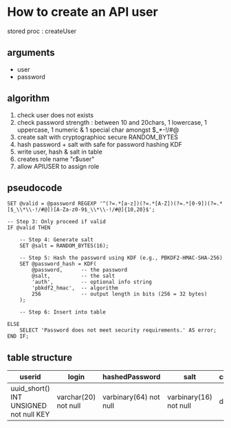 # How to create an API user

stored proc : createUser

## arguments
- user
- password

## algorithm
1. check user does not exists
2. check password strength : between 10 and 20chars, 1 lowercase, 1 uppercase, 1 numeric & 1 special char amongst $_*-!/#@
3. create salt with cryptographioc secure RANDOM_BYTES
4. hash password + salt with safe for password hashing KDF
5. write user, hash & salt in table
6. creates role name "r$user"
7. allow APIUSER to assign role

## pseudocode
```
SET @valid = @password REGEXP '^(?=.*[a-z])(?=.*[A-Z])(?=.*[0-9])(?=.*[$_\\*\\-!/#@])[A-Za-z0-9$_\\*\\-!/#@]{10,20}$';

-- Step 3: Only proceed if valid
IF @valid THEN

    -- Step 4: Generate salt
    SET @salt = RANDOM_BYTES(16);

    -- Step 5: Hash the password using KDF (e.g., PBKDF2-HMAC-SHA-256)
    SET @password_hash = KDF(
        @password,      -- the password
        @salt,          -- the salt
        'auth',         -- optional info string
        'pbkdf2_hmac',  -- algorithm
        256             -- output length in bits (256 = 32 bytes)
    );

    -- Step 6: Insert into table

ELSE
    SELECT 'Password does not meet security requirements.' AS error;
END IF;
```

## table structure

| userid | login | hashedPassword | salt | created_at | role | 
|----|----|----|----|----|----|
| uuid_short() INT UNSIGNED not null KEY | varchar(20) not null | varbinary(64) not null | varbinary(16) not null | datetime |   as (concat('r', user) virtual |
